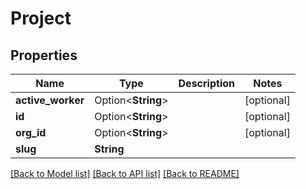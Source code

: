 # Project

## Properties

Name | Type | Description | Notes
------------ | ------------- | ------------- | -------------
**active_worker** | Option<**String**> |  | [optional]
**id** | Option<**String**> |  | [optional]
**org_id** | Option<**String**> |  | [optional]
**slug** | **String** |  | 

[[Back to Model list]](../README.md#documentation-for-models) [[Back to API list]](../README.md#documentation-for-api-endpoints) [[Back to README]](../README.md)


